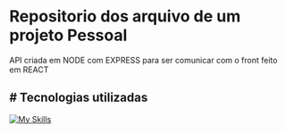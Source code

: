 # Repositorio dos arquivo de um projeto Pessoal

API criada em NODE com EXPRESS para ser comunicar com o front feito em REACT

## # Tecnologias utilizadas

[![My Skills](https://skillicons.dev/icons?i=webstorm,html,css,js,react,express,nodejs&theme=dark)](https://skillicons.dev)

